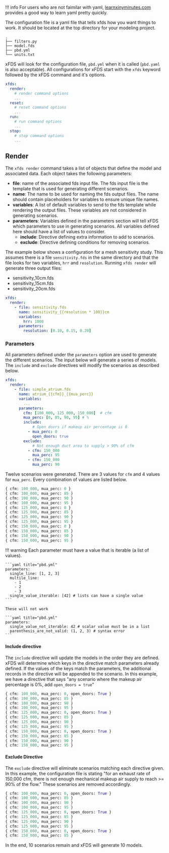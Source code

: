 !!! info
    For users who are not faimilar with yaml, [learnxinyminutes.com](https://learnxinyminutes.com/docs/yaml/) provides a good way to learn yaml pretty quickly.

The configuration file is a yaml file that tells xfds how you want things to work. It should be located at the top directory for your modeling project.

```console title="/path/to/project/"
.
├── filters.py
├── model.fds
├── pbd.yml
└── units.txt
```

xFDS will look for the configuration file, `pbd.yml` when it is called (`pbd.yaml` is also acceptable). All configurations for xFDS start with the `xfds` keyword followed by the xFDS command and it's options.

```yaml title="pbd.yml"
xfds:
  render:
    # render command options
    ...
  reset:
    # reset command options
    ...
  run:
    # run command options
    ...
  stop:
    # stop command options
    ...
```

## Render

The `xfds render` command takes a list of objects that define the model and associated data. Each object takes the following parameters:

- **file**: name of the associated fds input file. The fds input file is the template that is used for generating different scenarios.
- **name**: The name to be used for naming the fds output files. The name should contain placeholders for variables to ensure unique file names.
- **variables**: A list of default variables to send to the fds template while rendering the output files. These variables are not considered in generating scenarios.
- **parameters**: Variables defined in the parameters section will tell xFDS which parameters to use in generating scenarios. All variables defined here should have a list of values to consider.
    - **include**: Directive defining extra information to add to scenarios.
    - **exclude**: Directive defining conditions for removing scenarios.

The example below shows a configuration for a mesh sensitivity study. This assumes there is a file `sensitivity.fds` in the same directory and that the file looks for two variables, `hrr` and `resolution`. Running `xfds render` will generate three output files:

* sensitivity_10cm.fds
* sensitivity_15cm.fds
* sensitivity_20cm.fds

```yaml title="pbd.yml"
xfds:
  render:
    - file: sensitivity.fds
      name: sensitivity_{{resolution * 100}}cm
      variables:
        hrr: 1000
      parameters:
        resolution: [0.10, 0.15, 0.20]
```

### Parameters

All parameters defined under the `parameters` option are used to generate the different scenarios. The input below will generate a series of models. The `include` and `exclude` directives will modify the scenarios as described below.

```yaml title="examples/simple_atrium/pbd.yml"
xfds:
  render:
    - file: simple_atrium.fds
      name: atrium_{{cfm}}_{{mua_perc}}
      variables:
        ...
      parameters:
        cfm: [100_000, 125_000, 150_000]  # cfm
        mua_perc: [0, 85, 90, 95] # %
        include:
            # Open doors if makeup air percentage is 0
          - mua_perc: 0
            open_doors: true
        exclude:
            # Not enough duct area to supply > 90% of cfm
          - cfm: 150_000
            mua_perc: 95
          - cfm: 150_000
            mua_perc: 90
```

Twelve scenarios were generated. There are 3 values for `cfm` and 4 values for `mua_perc`. Every combination of values are listed below.

```python title="Initial Scenarios"
{ cfm: 100_000, mua_perc: 0 }
{ cfm: 100_000, mua_perc: 85 }
{ cfm: 100_000, mua_perc: 90 }
{ cfm: 100_000, mua_perc: 95 }
{ cfm: 125_000, mua_perc: 0 }
{ cfm: 125_000, mua_perc: 85 }
{ cfm: 125_000, mua_perc: 90 }
{ cfm: 125_000, mua_perc: 95 }
{ cfm: 150_000, mua_perc: 0 }
{ cfm: 150_000, mua_perc: 85 }
{ cfm: 150_000, mua_perc: 90 }
{ cfm: 150_000, mua_perc: 95 }
```

!!! warning
    Each parameter must have a value that is iterable (a list of values).

    ```yaml title="pbd.yml"
    parameters:
      single_line: [1, 2, 3]
      multile_line:
        - 1
        - 2
        - 3
      single_value_iterable: [42] # lists can have a single value
    ```

    These will not work

    ```yaml title="pbd.yml"
    parameters:
      single_value_not_iterable: 42 # scalar value must be in a list
      parenthesis_are_not_valid: (1, 2, 3) # syntax error
    ```

#### Include directive

The `include` directive will update the models in the order they are defined. xFDS will determine which keys in the directive match parameters already defined. If the values of the keys match the parameters, the additional records in the directive will be appended to the scenario. In this example, we have a directive that says "any scenario where the makeup air percentage is 0%, add `open_doors = true`"

```python title="Scenarios after Include"
{ cfm: 100_000, mua_perc: 0, open_doors: True }
{ cfm: 100_000, mua_perc: 85 }
{ cfm: 100_000, mua_perc: 90 }
{ cfm: 100_000, mua_perc: 95 }
{ cfm: 125_000, mua_perc: 0, open_doors: True }
{ cfm: 125_000, mua_perc: 85 }
{ cfm: 125_000, mua_perc: 90 }
{ cfm: 125_000, mua_perc: 95 }
{ cfm: 150_000, mua_perc: 0, open_doors: True }
{ cfm: 150_000, mua_perc: 85 }
{ cfm: 150_000, mua_perc: 90 }
{ cfm: 150_000, mua_perc: 95 }
```

#### Exclude Directive

The `exclude` directive will eliminate scenarios matching each directive given. In this example, the configuration file is stating "for an exhaust rate of 150,000 cfm, there is not enough mechanical makeup air supply to reach >= 90% of the flow." These scenarios are removed accordingly.

```python title="Scenarios after Exclude"
{ cfm: 100_000, mua_perc: 0, open_doors: True }
{ cfm: 100_000, mua_perc: 85 }
{ cfm: 100_000, mua_perc: 90 }
{ cfm: 100_000, mua_perc: 95 }
{ cfm: 125_000, mua_perc: 0, open_doors: True }
{ cfm: 125_000, mua_perc: 85 }
{ cfm: 125_000, mua_perc: 90 }
{ cfm: 125_000, mua_perc: 95 }
{ cfm: 150_000, mua_perc: 0, open_doors: True }
{ cfm: 150_000, mua_perc: 85 }
```

In the end, 10 scenarios remain and xFDS will generate 10 models.
